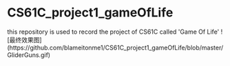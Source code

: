 # CS61C_project1_gameOfLife
<p>
  this repository is used to record the project of CS61C called 'Game Of Life'
  ![最终效果图](https://github.com/blameitonme1/CS61C_project1_gameOfLife/blob/master/GliderGuns.gif)
</p>
